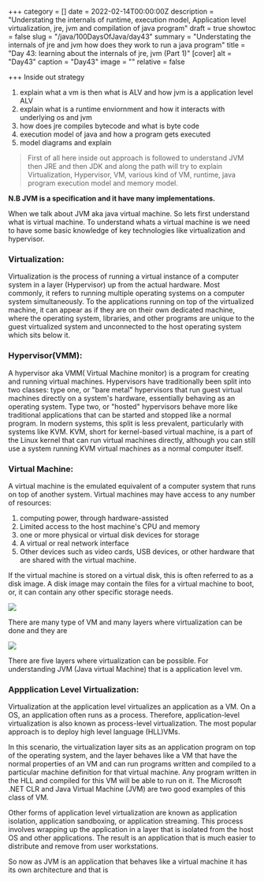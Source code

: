 +++
category = []
date = 2022-02-14T00:00:00Z
description = "Understating the internals of runtime, execution model, Application level virtualization, jre, jvm and compilation of java program"
draft = true
showtoc = false
slug = "/java/100DaysOfJava/day43"
summary = "Understating the internals of jre and jvm how does they work to run a java program"
title = "Day 43: learning about the internals of jre, jvm (Part 1)"
[cover]
alt = "Day43"
caption = "Day43"
image = ""
relative = false

+++
Inside out strategy

1. explain what a vm is then what is ALV and how jvm is a application level ALV
2. explain what is a runtime enviornment and how it interacts with underlying os and jvm
3. how does jre compiles bytecode and what is byte code
4. execution model of java and how a program gets executed
5. model diagrams and explain

> First of all here inside out approach is followed to understand JVM then JRE and then JDK and along the path will try to explain Virtualization, Hypervisor, VM, various kind of VM, runtime, java program execution model and memory model.

**N.B JVM is a specification and it have many implementations.**

When we talk about JVM aka java virtual machine. So lets first understand what is virtual machine. To understand whats a virtual machine is we need to have some basic knowledge of key technologies like virtualization and hypervisor.

### Virtualization:

Virtualization is the process of running a virtual instance of a computer system in a layer (Hypervisor) up from the actual hardware. Most commonly, it refers to running multiple operating systems on a computer system simultaneously. To the applications running on top of the virtualized machine, it can appear as if they are on their own dedicated machine, where the operating system, libraries, and other programs are unique to the guest virtualized system and unconnected to the host operating system which sits below it.

### Hypervisor(VMM):

A hypervisor aka VMM( Virtual Machine monitor) is a program for creating and running virtual machines. Hypervisors have traditionally been split into two classes: type one, or "bare metal" hypervisors that run guest virtual machines directly on a system's hardware, essentially behaving as an operating system. Type two, or "hosted" hypervisors behave more like traditional applications that can be started and stopped like a normal program. In modern systems, this split is less prevalent, particularly with systems like KVM. KVM, short for kernel-based virtual machine, is a part of the Linux kernel that can run virtual machines directly, although you can still use a system running KVM virtual machines as a normal computer itself.

### Virtual Machine:

A virtual machine is the emulated equivalent of a computer system that runs on top of another system. Virtual machines may have access to any number of resources:

1. computing power, through hardware-assisted
2. Limited access to the host machine's CPU and memory
3. one or more physical or virtual disk devices for storage
4. A virtual or real network interface
5. Other devices such as video cards, USB devices, or other hardware that are shared with the virtual machine.

If the virtual machine is stored on a virtual disk, this is often referred to as a disk image. A disk image may contain the files for a virtual machine to boot, or, it can contain any other specific storage needs.

![](https://img.brainkart.com/imagebk12/FTtnlOD.jpg)

There are many type of VM and many layers where virtualization can be done and they are

![](https://img.brainkart.com/imagebk12/oJDo3bd.jpg)

There are five layers where virtualization can be possible. For understanding JVM (Java virtual Machine) that is a application level vm.

### Appplication Level Virtualization:

Virtualization at the application level virtualizes an application as a VM. On a OS, an application often runs as a process. Therefore, application-level virtualization is also known as process-level virtualization. The most popular approach is to deploy high level language (HLL)VMs.

In this scenario, the virtualization layer sits as an application program on top of the operating system, and the layer behaves like a VM that have the normal properties of an VM and can run programs written and compiled to a particular machine definition for that virtual machine. Any program written in the HLL and compiled for this VM will be able to run on it. The Microsoft .NET CLR and Java Virtual Machine (JVM) are two good examples of this class of VM.

Other forms of application level virtualization are known as application isolation, application sandboxing, or application streaming. This process involves wrapping up the application in a layer that is isolated from the host OS and other applications. The result is an application that is much easier to distribute and remove from user workstations.

So now as JVM is an application that behaves like a virtual machine it has its own architecture and that is
